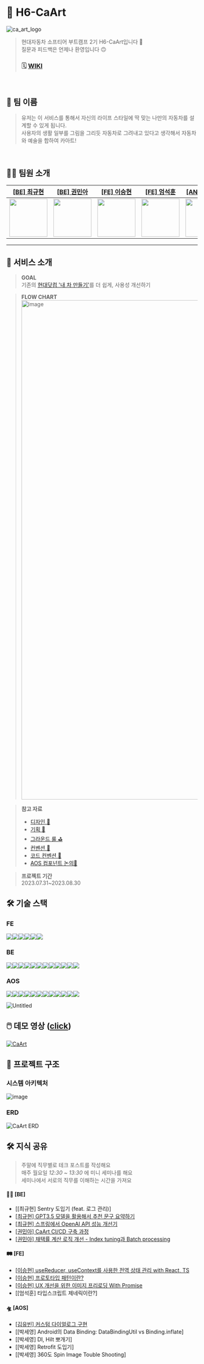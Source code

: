 # 🎨 H6-CaArt
![ca_art_logo](https://github.com/softeerbootcamp-2nd/H6-CaArt/assets/62997391/d329c2a1-106a-45b4-9d8e-6c7bd5d5f4aa)
> 현대자동차 소프티어 부트캠프 2기
> H6-CaArt입니다 🙂  
> 질문과 피드백은 언제나 환영입니다 🙃  
> ### 🗓 [WIKI](https://github.com/softeerbootcamp-2nd/H6-CaArt/wiki)
<br>

## 👬 팀 이름
> 유저는 이 서비스를 통해서 자신의 라이프 스타일에 딱 맞는 나만의 자동차를 설계할 수 있게 됩니다.  
> 사용자의 생활 일부를 그림을 그리듯 자동차로 그려내고 있다고 생각해서 자동차와 예술을 합하여 카아트!  
<br>

## 🧑‍💻 팀원 소개
| [[BE] 최규현](https://github.com/rbgus2002)                | [[BE] 권민아](https://github.com/mingulmangul)                                                | [[FE] 이승현](https://github.com/sseungki98)                         | [[FE] 엄석훈](https://github.com/tommya98)                         | [[AND] 박세영](https://github.com/sey2)                                       | [[AND] 김유빈](https://github.com/gogumaC)                         |
|---------------------------------------------------------|-------------------------------------------------------------|-----------------------------------------------------------|---------------------------------------------------------|-----------------------------------------------------|--------------------------------------------------------|
| <img src="https://github.com/rbgus2002.png" width="100"> | <img src="https://github.com/mingulmangul.png" width="100"> | <img src="https://github.com/sseungki98.png" width="100"> | <img src="https://github.com/tommya98.png" width="100"> | <img src="https://github.com/sey2.png" width="100"> | <img src="https://github.com/gogumaC.png" width="100"> 
---

## 🌴 서비스 소개
> **GOAL**  
> 기존의 [현대닷컴 '내 차 만들기'](https://www.hyundai.com/kr/ko/e/vehicles/estimation)를 더 쉽게, 사용성 개선하기 

> **FLOW CHART**
> <img width="1315" alt="image" src="https://github.com/softeerbootcamp-2nd/H6-CaArt/assets/62997391/d8f35d76-e1d5-4c75-87b7-e9066a3a9d28">

> **참고 자료**  
> * [디자인 🎨](https://www.figma.com/file/p1UkFMMha9P4UvMSgxjjUJ/Handoff_guidelines?type=design&node-id=1-6&mode=design&t=IOPBQbQ365pyFnNW-0)
> * [기획 📜](https://www.figma.com/file/p1UkFMMha9P4UvMSgxjjUJ/Handoff_guidelines?type=design&node-id=8-17111&mode=design&t=sR1iRC07dqwRgOQX-0)
> * [그라운드 룰 ⛳️](https://github.com/softeerbootcamp-2nd/H6-CaArt/wiki/그라운드-룰-⛳️)
> * [컨벤션 📐](https://github.com/softeerbootcamp-2nd/H6-CaArt/wiki/%EC%BB%A8%EB%B2%A4%EC%85%98-%F0%9F%93%90)
> * [코드 컨벤션 🚜](https://github.com/softeerbootcamp-2nd/H6-CaArt/wiki/%EC%BD%94%EB%93%9C-%EC%BB%A8%EB%B2%A4%EC%85%98)
> * [AOS 컴포넌트 논의🎨](https://www.figma.com/file/0DJx5P6bfUIttXCxogWl28/Untitled?type=design&node-id=0%3A1&mode=design&t=YUVNbGXvpuSXjWpf-1)

> **프로젝트 기간**  
> 2023.07.31~2023.08.30

## 🛠️ 기술 스택
### FE
<div style="display:flex;">
<img src="https://img.shields.io/badge/yarn-2C8EBB?style=for-the-badge&logo=yarn&logoColor=white">
<img src="https://img.shields.io/badge/React-61DAFB?style=for-the-badge&logo=React&logoColor=white">
<img src="https://img.shields.io/badge/TypeScript-3178C6?style=for-the-badge&logo=TypeScript&logoColor=white"/>
<img src="https://img.shields.io/badge/Styled Components-DB7093?style=for-the-badge&logo=styledcomponents&logoColor=white">
<img src="https://img.shields.io/badge/Prettier-F7B93E?style=for-the-badge&logo=prettier&logoColor=white">
<img src="https://img.shields.io/badge/Eslint-4B32C3?style=for-the-badge&logo=eslint&logoColor=white">
</div>

### BE
<div style="display:flex;">
<img src="https://img.shields.io/badge/java-007396?style=for-the-badge&logo=java&logoColor=white">
<img src="https://img.shields.io/badge/spring-6DB33F?style=for-the-badge&logo=spring&logoColor=white">
<img src="https://img.shields.io/badge/springboot-6DB33F?style=for-the-badge&logo=springboot&logoColor=white">
<img src="https://img.shields.io/badge/mysql-4479A1?style=for-the-badge&logo=mysql&logoColor=white">
<img src="https://img.shields.io/badge/ec2-FF9900?style=for-the-badge&logo=amazonec2&logoColor=white">
<img src="https://img.shields.io/badge/s3-569A31?style=for-the-badge&logo=amazons3&logoColor=white">
<img src="https://img.shields.io/badge/code deploy-00AA12?style=for-the-badge&lo&logoColor=white">
<img src="https://img.shields.io/badge/awslambda-FF9900?style=for-the-badge&logo=awslambda&logoColor=white">
<img src="https://img.shields.io/badge/github actions-2088FF?style=for-the-badge&logo=githubactions&logoColor=white">
<img src="https://img.shields.io/badge/swagger-85EA2D?style=for-the-badge&logo=swagger&logoColor=black">
<img src="https://img.shields.io/badge/sentry-362D59?style=for-the-badge&logo=sentry&logoColor=white">
<img src="https://img.shields.io/badge/openai-412991?style=for-the-badge&logo=openai&logoColor=white">
</div>

### AOS
<div style="display:flex;">
<img src="https://img.shields.io/badge/android studio-3DDC84?style=for-the-badge&logo=android studio&logoColor=white">
<img src="https://img.shields.io/badge/kotlin-7F52FF?style=for-the-badge&logo=kotlin&logoColor=white">
<img src="https://img.shields.io/badge/firebase-FFCA28?style=for-the-badge&logo=firebase&logoColor=white">
<img src="https://img.shields.io/badge/hilt-3DDC84?style=for-the-badge&logo=android&logoColor=white">
<img src="https://img.shields.io/badge/corutine-3DDC84?style=for-the-badge&logo=android&logoColor=white">
<img src="https://img.shields.io/badge/retrofit-3DDC84?style=for-the-badge&logo=android&logoColor=white">
<img src="https://img.shields.io/badge/livedataflow-3DDC84?style=for-the-badge&logo=android&logoColor=white">
<img src="https://img.shields.io/badge/mvvm-3DDC84?style=for-the-badge&logo=android&logoColor=white">
<img src="https://img.shields.io/badge/coil-3DDC84?style=for-the-badge&logo=android&logoColor=white">
<img src="https://img.shields.io/badge/data binding-3DDC84?style=for-the-badge&logo=android&logoColor=white">
<img src="https://img.shields.io/badge/navigation-3DDC84?style=for-the-badge&logo=android&logoColor=white">
<img src="https://img.shields.io/badge/custum view-3DDC84?style=for-the-badge&logo=android&logoColor=white"> 
</div>

![Untitled](https://github.com/softeerbootcamp-2nd/H6-CaArt/assets/54762273/60105673-5636-43eb-b6b4-b0c3dc4b3420)


## 🖱️ 데모 영상 ([click](https://youtu.be/Q1H4qMkPsiQ?feature=shared))

[![CaArt](https://github.com/softeerbootcamp-2nd/H6-CaArt/assets/62997391/9aaca621-025b-419f-a783-503293f16a72)](https://youtu.be/Q1H4qMkPsiQ)

## 🏢 프로젝트 구조

### 시스템 아키텍처
![image](https://github.com/softeerbootcamp-2nd/H6-CaArt/assets/71026706/2d7d3cfa-2374-48d1-ab2a-14fa7ecf852c)

### ERD

![CaArt ERD](https://github.com/softeerbootcamp-2nd/H6-CaArt/assets/71026706/fd94c6c0-5269-4b25-832d-8444d645bdd4)


## 🛠 지식 공유
> 주말에 직무별로 테크 포스트를 작성해요   
> 매주 월요일 _12:30 ~ 13:30_ 에 미니 세미나를 해요  
> 세미나에서 서로의 직무를 이해하는 시간을 가져요

#### 💪🏼 [BE]
* [[최규현] Sentry 도입기 (feat. 로그 관리)]
* [[최규현] GPT3.5 모델을 활용해서 추천 문구 요약하기](https://flying-guitar-2a3.notion.site/OpenAI-GPT-d87c5e2a73e648698eb489623f1d514d?pvs=4)
* [[최규현] 스프링에서 OpenAI API 성능 개선기](https://flying-guitar-2a3.notion.site/OpenAI-API-e4d2536e85ba411e82f5cdb89bd55e13?pvs=4)
* [[권민아] CaArt CI/CD 구축 과정](https://mingulmangul.notion.site/CaArt-408d1c35423044abb3a5d3ea4d52cd42?pvs=4)
* [[권민아] 채택률 계산 로직 개선 - Index tuning과 Batch processing](https://mingulmangul.notion.site/CaArt-0c2e30a0877f44bc99894fe570eeaf2e?pvs=4)

#### 🛤 [FE]
* [[이승현] useReducer, useContext를 사용한 전역 상태 관리 with React, TS](https://seunghyunfe.tistory.com/4)
* [[이승현] 프로토타입 패턴이란?](https://seunghyunfe.tistory.com/3)
* [[이승현] UX 개선을 위한 이미지 프리로딩 With Promise](https://seunghyunfe.tistory.com/5)
* [[엄석훈] 타입스크립트 제네릭이란?]

#### 🛸 [AOS]
* [[김유빈] 커스텀 다이얼로그 구현](https://gogumac.github.io/android/softeer-custom-dialog/)
* [[박세영] Android의 Data Binding: DataBindingUtil vs Binding.inflate]
* [[박세영] DI, Hilt 뽀개기]
* [[박세영] Retrofit 도입기]
* [[박세영] 360도 Spin Image Touble Shooting]

<br>


